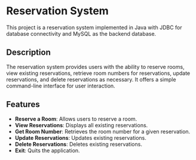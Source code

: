 # Reservation System

This project is a reservation system implemented in Java with JDBC for database connectivity and MySQL as the backend database.

## Description

The reservation system provides users with the ability to reserve rooms, view existing reservations, retrieve room numbers for reservations, update reservations, and delete reservations as necessary. It offers a simple command-line interface for user interaction.

## Features

- **Reserve a Room**: Allows users to reserve a room.
- **View Reservations**: Displays all existing reservations.
- **Get Room Number**: Retrieves the room number for a given reservation.
- **Update Reservations**: Updates existing reservations.
- **Delete Reservations**: Deletes existing reservations.
- **Exit**: Quits the application.
